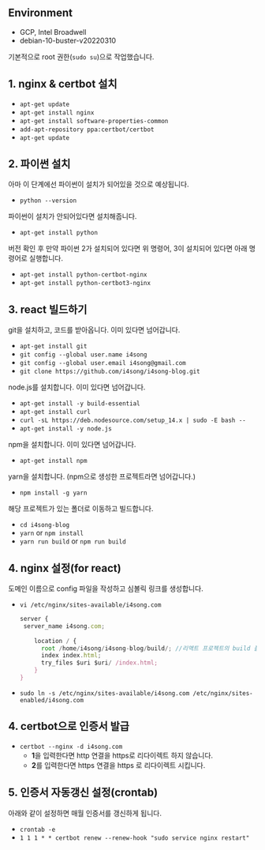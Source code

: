 ## Environment

- GCP, Intel Broadwell
- debian-10-buster-v20220310

기본적으로 root 권한(`sudo su`)으로 작업했습니다.

## 1. nginx & certbot 설치

- `apt-get update`
- `apt-get install nginx`
- `apt-get install software-properties-common`
- `add-apt-repository ppa:certbot/certbot`
- `apt-get update`

## 2. 파이썬 설치

아마 이 단계에선 파이썬이 설치가 되어있을 것으로 예상됩니다.

- `python --version`

파이썬이 설치가 안되어있다면 설치해줍니다.

- `apt-get install python`

버전 확인 후 만약 파이썬 2가 설치되어 있다면 위 명령어, 3이 설치되어 있다면 아래 명령어로 실행합니다.

- `apt-get install python-certbot-nginx`
- `apt-get install python-certbot3-nginx`

## 3. react 빌드하기

git을 설치하고, 코드를 받아옵니다. 이미 있다면 넘어갑니다.

- `apt-get install git`
- `git config --global user.name i4song`
- `git config --global user.email i4song@gmail.com`
- `git clone https://github.com/i4song/i4song-blog.git`

node.js를 설치합니다. 이미 있다면 넘어갑니다.

- `apt-get install -y build-essential`
- `apt-get install curl`
- `curl -sL https://deb.nodesource.com/setup_14.x | sudo -E bash --`
- `apt-get install -y node.js`

npm을 설치합니다. 이미 있다면 넘어갑니다.

- `apt-get install npm`

yarn을 설치합니다. (npm으로 생성한 프로젝트라면 넘어갑니다.)

- `npm install -g yarn`

해당 프로젝트가 있는 폴더로 이동하고 빌드합니다.

- `cd i4song-blog`
- `yarn` or `npm install`
- `yarn run build` or `npm run build`

## 4. nginx 설정(for react)

도메인 이름으로 config 파일을 작성하고 심볼릭 링크를 생성합니다.

- `vi /etc/nginx/sites-available/i4song.com`

    ```jsx
    server {
     server_name i4song.com;
        
        location / {
          root /home/i4song/i4song-blog/build/; //리액트 프로젝트의 build 폴더 위치
          index index.html;
          try_files $uri $uri/ /index.html;
        }
    }
    ```

- `sudo ln -s /etc/nginx/sites-available/i4song.com /etc/nginx/sites-enabled/i4song.com`

## 4. certbot으로 인증서 발급

- `certbot --nginx -d i4song.com`
  - **1**을 입력한다면 http 연결을 https로 리다이렉트 하지 않습니다.
  - **2**를 입력한다면 https 연결을 https 로 리다이렉트 시킵니다.

## 5. 인증서 자동갱신 설정(crontab)

아래와 같이 설정하면 매월 인증서를 갱신하게 됩니다.

- `crontab -e`
- `1 1 1 * * certbot renew --renew-hook "sudo service nginx restart"`
